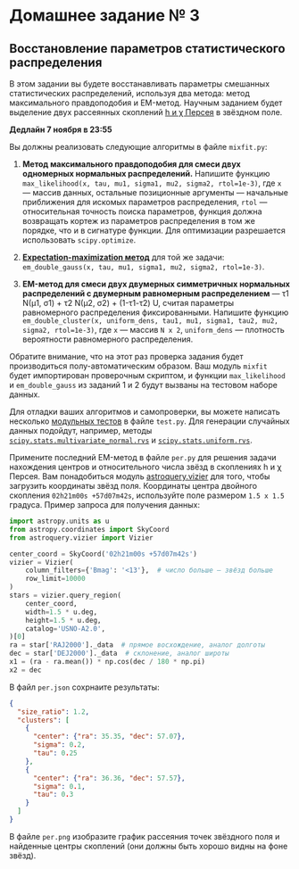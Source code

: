 # Домашнее задание № 3
## Восстановление параметров статистического распределения

В этом задании вы будете восстанавливать параметры смешанных статистических распределений, используя два метода: метод максимального правдоподобия и EM-метод. Научным заданием будет выделение двух рассеянных скоплений  [h и χ Персея](https://apod.nasa.gov/apod/ap091204.html) в звёздном поле.

**Дедлайн 7 ноября в 23:55**

Вы должны реализовать следующие алгоритмы в файле `mixfit.py`:

1. **Метод максимального правдоподобия для смеси двух одномерных нормальных распределений.** Напишите функцию `max_likelihood(x, tau, mu1, sigma1, mu2, sigma2, rtol=1e-3)`, где `x` — массив данных, остальные позиционные аргументы — начальные приближения для искомых параметров распределения, `rtol` — относительная точность поиска параметров, функция должна возвращать кортеж из параметров распределения в том же порядке, что и в сигнатуре функции. Для оптимизации разрешается использовать `scipy.optimize`.

2. **[Expectation-maximization метод](https://en.wikipedia.org/wiki/Expectation–maximization_algorithm)** для той же задачи: `em_double_gauss(x, tau, mu1, sigma1, mu2, sigma2, rtol=1e-3)`.

3. **EM-метод для смеси двух двумерных симметричных нормальных распределений с двумерным равномерным распределением** — τ1 N(µ1, σ1) + τ2 N(µ2, σ2) + (1-τ1-τ2) U, считая параметры равномерного распределения фиксированными. Напишите функцию `em_double_cluster(x, uniform_dens, tau1, mu1, sigma1, tau2, mu2, sigma2, rtol=1e-3)`, где `x` — массив `N x 2`, `uniform_dens` — плотность вероятности равномерного распределения.

Обратите внимание, что на этот раз проверка задания будет производиться полу-автоматическим образом.
Ваш модуль `mixfit` будет импортирован проверочным скриптом, и функции `max_likelihood` и `em_double_gauss` из заданий 1 и 2 будут вызваны на тестовом наборе данных.

Для отладки ваших алгоритмов и самопроверки, вы можете написать несколько [модульных тестов](https://docs.python.org/3/library/unittest.html) в файле `test.py`.
Для генерации случайных данных подойдут, например, методы [`scipy.stats.multivariate_normal.rvs`](https://docs.scipy.org/doc/scipy/reference/generated/scipy.stats.multivariate_normal.html) и [`scipy.stats.uniform.rvs`](https://docs.scipy.org/doc/scipy/reference/generated/scipy.stats.uniform.html).

Примените последний EM-метод в файле `per.py` для решения задачи нахождения центров и относительного числа звёзд в скоплениях h и χ Персея.
Вам понадобиться модуль [astroquery.vizier](https://astroquery.readthedocs.io/en/latest/vizier/vizier.html) для того, чтобы загрузить координаты звёзд поля.
Координаты центра двойного скопления `02h21m00s +57d07m42s`, используйте поле размером `1.5 x 1.5` градуса.
Пример запроса для получения данных:

```python
import astropy.units as u
from astropy.coordinates import SkyCoord
from astroquery.vizier import Vizier

center_coord = SkyCoord('02h21m00s +57d07m42s')
vizier = Vizier(
    column_filters={'Bmag': '<13'},  # число больше — звёзд больше
    row_limit=10000
)
stars = vizier.query_region(
    center_coord,
    width=1.5 * u.deg,
    height=1.5 * u.deg,
    catalog='USNO-A2.0',
)[0]
ra = star['RAJ2000']._data  # прямое восхождение, аналог долготы
dec = star['DEJ2000']._data  # склонение, аналог широты
x1 = (ra - ra.mean()) * np.cos(dec / 180 * np.pi)
x2 = dec
```

В файл `per.json` сохрнаите результаты:

```json
{
  "size_ratio": 1.2,
  "clusters": [
    {
      "center": {"ra": 35.35, "dec": 57.07},
      "sigma": 0.2,
      "tau": 0.25
    },
    {
      "center": {"ra": 36.36, "dec": 57.57},
      "sigma": 0.1,
      "tau": 0.3
    }
  ]
}
```

В файле `per.png` изобразите график рассеяния точек звёздного поля и найденные центры скоплений (они должны быть хорошо видны на фоне звёзд).
